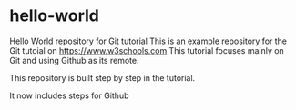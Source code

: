 # hello-world
Hello World repository for Git tutorial
This is an example repository for the Git tutoial on https://www.w3schools.com
This tutorial  focuses mainly on Git and using Github as its remote.

This repository is built step by step in the tutorial.

It now includes steps for Github
